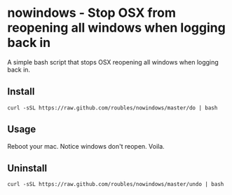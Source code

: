 # nowindows - Stop OSX from reopening all windows when logging back in

A simple bash script that stops OSX reopening all windows when logging back in.

## Install
```
curl -sSL https://raw.github.com/roubles/nowindows/master/do | bash
```

## Usage
Reboot your mac. Notice windows don't reopen. Voila.

## Uninstall
```
curl -sSL https://raw.github.com/roubles/nowindows/master/undo | bash
```
